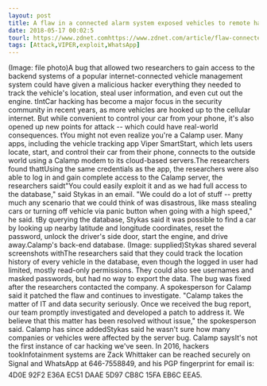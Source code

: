 ```yaml
---
layout: post
title: A flaw in a connected alarm system exposed vehicles to remote hacking
date: 2018-05-17 00:02:5
tourl: https://www.zdnet.comhttps://www.zdnet.com/article/flaw-connected-alarm-system-exposed-vehicles-remote-hacking/
tags: [Attack,VIPER,exploit,WhatsApp]
---
```

(Image: file photo)A bug that allowed two researchers to gain access to the backend systems of a popular internet-connected vehicle management system could have given a malicious hacker everything they needed to track the vehicle's location, steal user information, and even cut out the engine. tIntCar hacking has become a major focus in the security community in recent years, as more vehicles are hooked up to the cellular internet. But while convenient to control your car from your phone, it's also opened up new points for attack -- which could have real-world consequences. tYou might not even realize you're a Calamp user. Many apps, including the vehicle tracking app Viper SmartStart, which lets users locate, start, and control their car from their phone, connects to the outside world using a Calamp modem to its cloud-based servers.The researchers found thattUsing the same credentials as the app, the researchers were also able to log in and gain complete access to the Calamp server, the researchers saidt"You could easily exploit it and as we had full access to the database," said Stykas in an email. "We could do a lot of stuff -- pretty much any scenario that we could think of was disastrous, like mass stealing cars or turning off vehicle via panic button when going with a high speed," he said. tBy querying the database, Stykas said it was possible to find a car by looking up nearby latitude and longitude coordinates, reset the password, unlock the driver's side door, start the engine, and drive away.Calamp's back-end database. (Image: supplied)Stykas shared several screenshots withThe researchers said that they could track the location history of every vehicle in the database, even though the logged in user had limited, mostly read-only permissions. They could also see usernames and masked passwords, but had no way to export the data. The bug was fixed after the researchers contacted the company. A spokesperson for Calamp said it patched the flaw and continues to investigate. "Calamp takes the matter of IT and data security seriously. Once we received the bug report, our team promptly investigated and developed a patch to address it. We believe that this matter has been resolved without issue," the spokesperson said. Calamp has since addedStykas said he wasn't sure how many companies or vehicles were affected by the server bug. Calamp saysIt's not the first instance of car hacking we've seen. In 2016, hackers tookInfotainment systems are Zack Whittaker can be reached securely on Signal and WhatsApp at 646-7558849, and his PGP fingerprint for email is: 4D0E 92F2 E36A EC51 DAAE 5D97 CB8C 15FA EB6C EEA5.
